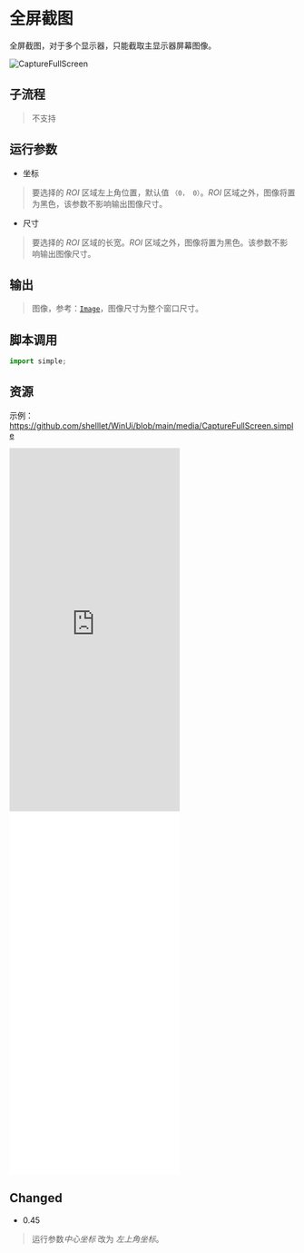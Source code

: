 # 全屏截图 
全屏截图，对于多个显示器，只能截取主显示器屏幕图像。

![CaptureFullScreen](./images/02.png ':size=90%')

## 子流程
> 不支持


## 运行参数

* 坐标
> 要选择的 *ROI* 区域左上角位置，默认值 `（0， 0）`。*ROI* 区域之外，图像将置为黑色，该参数不影响输出图像尺寸。
* 尺寸
> 要选择的 *ROI* 区域的长宽。*ROI* 区域之外，图像将置为黑色。该参数不影响输出图像尺寸。


## 输出

> 图像，参考：[`Image`](./types/Image.md)，图像尺寸为整个窗口尺寸。


## 脚本调用

```python
import simple;

```

## 资源

示例：https://github.com/shelllet/WinUi/blob/main/media/CaptureFullScreen.simple


<iframe type="text/html" height="640px" src="https://www.youtube.com/embed/UacjErnsl08" frameborder="0"></iframe>

<iframe src="//player.bilibili.com/player.html?bvid=BV1WW4y1A7GU&page=1&autoplay=0" height='640px' scrolling="no" frameborder="no" framespacing="0" allowfullscreen="true"></iframe>


## Changed

* 0.45
> 运行参数*中心坐标* 改为 *左上角坐标*。